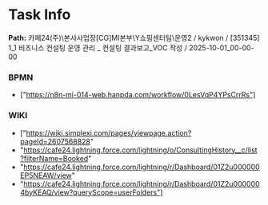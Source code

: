 # Task Info

**Path:** 카페24(주)\본사사업장\[CG]MI본부\Y쇼핑센터팀\운영2 / kykwon / [351345] 1_1 비즈니스 컨설팅 운영 관리 _ 컨설팅 결과보고_VOC 작성 / 2025-10-01_00-00-00

### BPMN
- ["https://n8n-mi-014-web.hanpda.com/workflow/0LesVqP4YPsCrrRs"]

### WIKI
- ["https://wiki.simplexi.com/pages/viewpage.action?pageId=2607568828"
- "https://cafe24.lightning.force.com/lightning/o/ConsultingHistory__c/list?filterName=Booked"
- "https://cafe24.lightning.force.com/lightning/r/Dashboard/01Z2u000000EP5NEAW/view"
- "https://cafe24.lightning.force.com/lightning/r/Dashboard/01Z2u0000004byKEAQ/view?queryScope=userFolders"]


